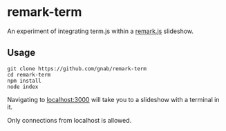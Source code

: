 # remark-term

An experiment of integrating term.js within a [remark.js](http://remarkjs.com) slideshow.

## Usage

```
git clone https://github.com/gnab/remark-term
cd remark-term
npm install
node index
```

Navigating to [localhost:3000](http://localhost:3000) will take you to
a slideshow with a terminal in it.

Only connections from localhost is allowed.

